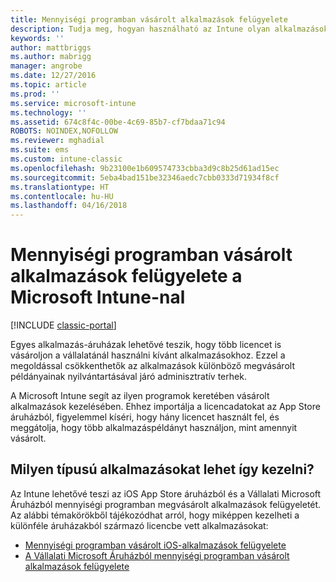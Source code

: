 ```yaml
---
title: Mennyiségi programban vásárolt alkalmazások felügyelete
description: Tudja meg, hogyan használható az Intune olyan alkalmazások felügyeletére, amelyeket egy mennyiségi programban vásárolt egy alkalmazás-áruházból.
keywords: ''
author: mattbriggs
ms.author: mabrigg
manager: angrobe
ms.date: 12/27/2016
ms.topic: article
ms.prod: ''
ms.service: microsoft-intune
ms.technology: ''
ms.assetid: 674c8f4c-00be-4c69-85b7-cf7bdaa71c94
ROBOTS: NOINDEX,NOFOLLOW
ms.reviewer: mghadial
ms.suite: ems
ms.custom: intune-classic
ms.openlocfilehash: 9b23100e1b609574733cbba3d9c8b25d61ad15ec
ms.sourcegitcommit: 5eba4bad151be32346aedc7cbb0333d71934f8cf
ms.translationtype: HT
ms.contentlocale: hu-HU
ms.lasthandoff: 04/16/2018
---
```

# <a name="manage-volume-purchased-apps-using-microsoft-intune"></a>Mennyiségi programban vásárolt alkalmazások felügyelete a Microsoft Intune-nal

[!INCLUDE [classic-portal](../includes/classic-portal.md)]

Egyes alkalmazás-áruházak lehetővé teszik, hogy több licencet is vásároljon a vállalatánál használni kívánt alkalmazásokhoz. Ezzel a megoldással csökkenthetők az alkalmazások különböző megvásárolt példányainak nyilvántartásával járó adminisztratív terhek.

A Microsoft Intune segít az ilyen programok keretében vásárolt alkalmazások kezelésében. Ehhez importálja a licencadatokat az App Store áruházból, figyelemmel kíséri, hogy hány licencet használt fel, és meggátolja, hogy több alkalmazáspéldányt használjon, mint amennyit vásárolt.

## <a name="which-types-of-apps-can-you-manage"></a>Milyen típusú alkalmazásokat lehet így kezelni?

Az Intune lehetővé teszi az iOS App Store áruházból és a Vállalati Microsoft Áruházból mennyiségi programban megvásárolt alkalmazások felügyeletét.
Az alábbi témakörökből tájékozódhat arról, hogy miképpen kezelheti a különféle áruházakból származó licencbe vett alkalmazásokat:

- [Mennyiségi programban vásárolt iOS-alkalmazások felügyelete](manage-ios-apps-you-purchased-through-a-volume-purchase-program-with-microsoft-intune.md)
- [A Vállalati Microsoft Áruházból mennyiségi programban vásárolt alkalmazások felügyelete](manage-apps-you-purchased-from-the-windows-store-for-business-with-microsoft-intune.md)

